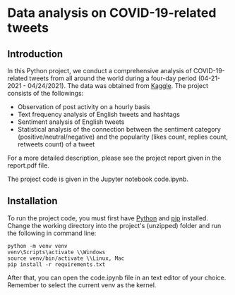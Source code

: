 # Data analysis on COVID-19-related tweets

## Introduction

In this Python project, we conduct a comprehensive analysis of COVID-19-related tweets from all around the world during a four-day period (04-21-2021 - 04/24/2021). The data was obtained from [Kaggle](https://www.kaggle.com/datasets/komalkhetlani/tweets-about-covid19-all-over-the-world). The project consists of the followings:
- Observation of post activity on a hourly basis 
- Text frequency analysis of English tweets and hashtags 
- Sentiment analysis of English tweets
- Statistical analysis of the connection between the sentiment category (positive/neutral/negative) and the popularity (likes count, replies count, retweets count) of a tweet

For a more detailed description, please see the project report given in the report.pdf file. 

The project code is given in the Jupyter notebook code.ipynb.

## Installation

To run the project code, you must first have [Python](https://www.python.org/downloads/) and [pip](https://pip.pypa.io/en/stable/) installed. Change the working directory into the project's (unzipped) folder and run the following in command line:

```
python -m venv venv
venv\Scripts\activate \\Windows
source venv/bin/activate \\Linux, Mac
pip install -r requirements.txt
```
After that, you can open the code.ipynb file in an text editor of your choice. Remember to select the current venv as the kernel. 